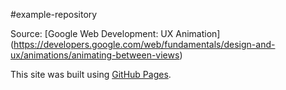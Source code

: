 #example-repository

Source: 
[Google Web Development: UX Animation] (https://developers.google.com/web/fundamentals/design-and-ux/animations/animating-between-views)

This site was built using [GitHub Pages](https://pages.github.com/).


